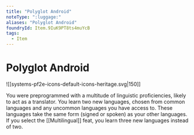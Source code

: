 ```yaml
---
title: "Polyglot Android"
noteType: ":luggage:"
aliases: "Polyglot Android"
foundryId: Item.9IuK9PT8ts4muYcB
tags:
  - Item
---
```


# Polyglot Android
![[systems-pf2e-icons-default-icons-heritage.svg|150]]

You were preprogrammed with a multitude of linguistic proficiencies, likely to act as a translator. You learn two new languages, chosen from common languages and any uncommon languages you have access to. These languages take the same form (signed or spoken) as your other languages. If you select the [[Multilingual]] feat, you learn three new languages instead of two.

